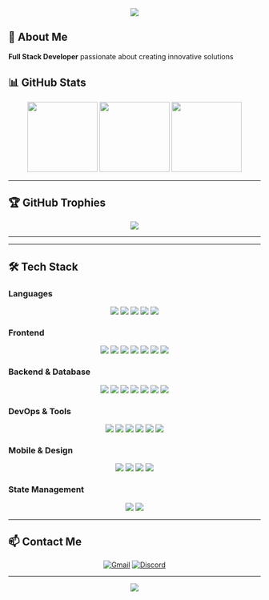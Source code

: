 <div align="center">
    <img src="https://capsule-render.vercel.app/api?type=waving&color=gradient&height=200&text=Hi%20there!&animation=fadeIn&fontColor=ffffff&fontSize=60" />
</div>

## 👋 About Me
**Full Stack Developer** passionate about creating innovative solutions

## 📊 GitHub Stats

<p align="center">
  <img height="140em" src="https://github-readme-stats.vercel.app/api?username=shsm0520&show_icons=true&theme=tokyonight&include_all_commits=true&count_private=true&hide_border=true"/>
  <img height="140em" src="https://github-readme-stats.vercel.app/api/top-langs/?username=shsm0520&layout=compact&langs_count=6&theme=tokyonight&hide_border=true"/>
  <img height="140em" src="https://github-readme-streak-stats.herokuapp.com/?user=shsm0520&theme=tokyonight&hide_border=true" />
</p>

---

## 🏆 GitHub Trophies
<div align="center">
  <img src="https://github-profile-trophy.vercel.app/?username=shsm0520&theme=onedark&no-frame=true&row=1&column=6" />
</div>

---

---

## 🛠️ Tech Stack

### **Languages**
<p align="center">
  <img src="https://img.shields.io/badge/Java-007396?style=for-the-badge&logo=Java&logoColor=white">
  <img src="https://img.shields.io/badge/Javascript-F7DF1E?style=for-the-badge&logo=Javascript&logoColor=black">
  <img src="https://img.shields.io/badge/Python-3776AB?style=for-the-badge&logo=Python&logoColor=white">
  <img src="https://img.shields.io/badge/C++-00599C?style=for-the-badge&logo=C%2B%2B&logoColor=white">
  <img src="https://img.shields.io/badge/Matlab-0076a8?style=for-the-badge&logo=Mathworks&logoColor=white">
</p>

### **Frontend**
<p align="center">
  <img src="https://img.shields.io/badge/React-61DAFB?style=for-the-badge&logo=React&logoColor=black">
  <img src="https://img.shields.io/badge/React_Native-61DAFB?style=for-the-badge&logo=React&logoColor=black">
  <img src="https://img.shields.io/badge/Next.js-000000?style=for-the-badge&logo=Next.js&logoColor=white">
  <img src="https://img.shields.io/badge/HTML5-E34F26?style=for-the-badge&logo=HTML5&logoColor=white">
  <img src="https://img.shields.io/badge/CSS3-1572B6?style=for-the-badge&logo=CSS3&logoColor=white">
  <img src="https://img.shields.io/badge/Bootstrap-7952B3?style=for-the-badge&logo=Bootstrap&logoColor=white">
  <img src="https://img.shields.io/badge/Tailwind_CSS-06B6D4?style=for-the-badge&logo=Tailwind-CSS&logoColor=white">
</p>

### **Backend & Database**
<p align="center">
  <img src="https://img.shields.io/badge/Node.js-339933?style=for-the-badge&logo=Node.js&logoColor=white">
  <img src="https://img.shields.io/badge/Spring_Boot-6DB33F?style=for-the-badge&logo=Spring-Boot&logoColor=white">
  <img src="https://img.shields.io/badge/Apache_Tomcat-F8DC75?style=for-the-badge&logo=Apache-Tomcat&logoColor=black">
  <img src="https://img.shields.io/badge/MySQL-4479A1?style=for-the-badge&logo=MySQL&logoColor=white">
  <img src="https://img.shields.io/badge/MongoDB-47A248?style=for-the-badge&logo=MongoDB&logoColor=white">
  <img src="https://img.shields.io/badge/MariaDB-003545?style=for-the-badge&logo=MariaDB&logoColor=white">
  <img src="https://img.shields.io/badge/Oracle-F80000?style=for-the-badge&logo=Oracle&logoColor=white">
</p>

### **DevOps & Tools**
<p align="center">
  <img src="https://img.shields.io/badge/Amazon_AWS-FF9900?style=for-the-badge&logo=Amazon-AWS&logoColor=white">
  <img src="https://img.shields.io/badge/Docker-2496ED?style=for-the-badge&logo=Docker&logoColor=white">
  <img src="https://img.shields.io/badge/Jenkins-D24939?style=for-the-badge&logo=Jenkins&logoColor=white">
  <img src="https://img.shields.io/badge/Git-F05032?style=for-the-badge&logo=Git&logoColor=white">
  <img src="https://img.shields.io/badge/Github-181717?style=for-the-badge&logo=Github&logoColor=white">
  <img src="https://img.shields.io/badge/Linux-FCC624?style=for-the-badge&logo=Linux&logoColor=black">
</p>

### **Mobile & Design**
<p align="center">
  <img src="https://img.shields.io/badge/Expo-000020?style=for-the-badge&logo=Expo&logoColor=white">
  <img src="https://img.shields.io/badge/iOS-000000?style=for-the-badge&logo=iOS&logoColor=white">
  <img src="https://img.shields.io/badge/Android-3DDC84?style=for-the-badge&logo=Android&logoColor=white">
  <img src="https://img.shields.io/badge/Figma-F24E1E?style=for-the-badge&logo=Figma&logoColor=white">
</p>

### **State Management**
<p align="center">
  <img src="https://img.shields.io/badge/Redux-764ABC?style=for-the-badge&logo=Redux&logoColor=white">
  <img src="https://img.shields.io/badge/Recoil-0179f3?style=for-the-badge&logo=Recoil&logoColor=white">
</p>

---



## 📫 Contact Me

<div align="center">
  
[![Gmail](https://img.shields.io/badge/Gmail-EA4335?style=for-the-badge&logo=Gmail&logoColor=white)](mailto:your-email@gmail.com)
[![Discord](https://img.shields.io/badge/Discord-5865F2?style=for-the-badge&logo=Discord&logoColor=white)](https://discord.com/users/your-discord-id)

</div>

---

<div align="center">
  <img src="https://hits.seeyoufarm.com/api/count/incr/badge.svg?url=https%3A%2F%2Fgithub.com%2Fshsm0520&count_bg=%2379C83D&title_bg=%23555555&icon=github.svg&icon_color=%23E7E7E7&title=visitors&edge_flat=false"/>
</div>


